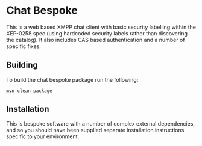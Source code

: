 Chat Bespoke
============
This is a web based XMPP chat client with basic security labelling within the XEP-0258 spec (using hardcoded security labels rather than discovering the catalog). It also includes CAS based authentication and a number of specific fixes.

Building
--------
To build the chat bespoke package run the following:

	mvn clean package
	
Installation
------------
This is bespoke software with a number of complex external dependencies, and so you should have been supplied separate installation instructions specific to your environment.